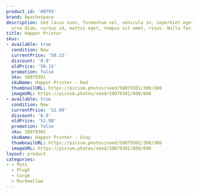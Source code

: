 ```yaml
---
product_id: '00793'
brand: Apachespace
description: Sed lacus nunc, fermentum vel, vehicula in, imperdiet eget, urna. Mauris
  urna diam, cursus id, mattis eget, tempus sit amet, risus. Nulla facilisi.
title: Happor Printer
skus:
- available: true
  condition: New
  currentPrice: '50.15'
  discount: '0.0'
  oldPrice: '50.15'
  promotion: false
  sku: S0079301
  skuName: Happor Printer - Red
  thumbnailURL: https://picsum.photos/seed/S0079301/300/300
  imageURL: https://picsum.photos/seed/S0079301/600/600
- available: true
  condition: New
  currentPrice: '52.99'
  discount: '0.0'
  oldPrice: '52.99'
  promotion: false
  sku: S0079302
  skuName: Happor Printer - Gray
  thumbnailURL: https://picsum.photos/seed/S0079302/300/300
  imageURL: https://picsum.photos/seed/S0079302/600/600
layout: product
categories:
- - Pets
  - Plugh
  - Corge
  - Murkmellow
---
```

